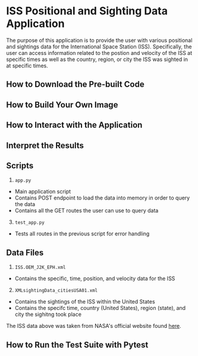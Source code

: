 # ISS Positional and Sighting Data Application

The purpose of this application is to provide the user with various positional and sightings data for the International Space Station (ISS).
Specifically, the user can access information related to the postion and velocity of the ISS at specific times as well as the country, region, or city
the ISS was sighted in at specific times.

## How to Download the Pre-built Code



## How to Build Your Own Image




## How to Interact with the Application



## Interpret the Results



## Scripts
1. `app.py`
  - Main application script 
  - Contains POST endpoint to load the data into memory in order to query the data
  - Contains all the GET routes the user can use to query data
3. `test_app.py`
  - Tests all routes in the previous script for error handling

## Data Files
1. `ISS.OEM_J2K_EPH.xml`
  - Contains the specific, time, position, and velocity data for the ISS
2. `XMLsightingData_citiesUSA01.xml`
  - Contains the sightings of the ISS within the United States
  - Contains the specifc time, country (United States), region (state), and city the sighitng took place

The ISS data above was taken from NASA's official website found [here](https://data.nasa.gov/Space-Science/ISS_COORDS_2022-02-13/r6u8-bhhq).

## How to Run the Test Suite with Pytest
